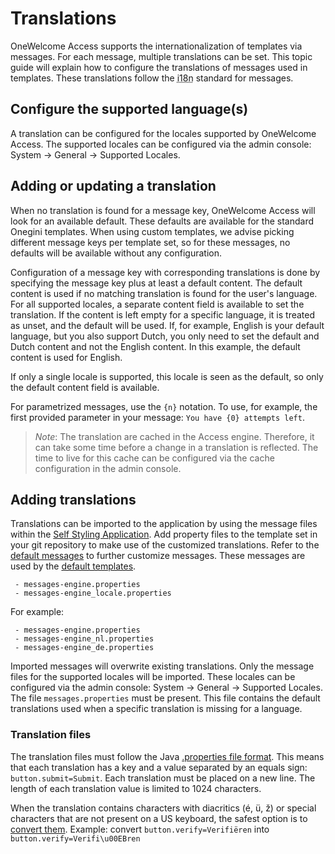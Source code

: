 # Translations

OneWelcome Access supports the internationalization of templates via messages. For each message, multiple translations can be set. This topic guide will explain how to
configure the translations of messages used in templates. These translations follow the <abbr title="Internationalization">i18n</abbr> standard for messages.

## Configure the supported language(s)

A translation can be configured for the locales supported by OneWelcome Access. The supported locales can be configured via the admin console:
System &rightarrow; General &rightarrow; Supported Locales.

## Adding or updating a translation

When no translation is found for a message key, OneWelcome Access will look for an available default. These defaults are available for the standard Onegini
templates. When using custom templates, we advise picking different message keys per template set, so for these messages, no defaults will be available without
any configuration.

Configuration of a message key with corresponding translations is done by specifying the message key plus at least a default content. The default content is
used if no matching translation is found for the user's language. For all supported locales, a separate content field is available to set the translation. If the
content is left empty for a specific language, it is treated as unset, and the default will be used. If, for example, English is your default language, but you also
support Dutch, you only need to set the default and Dutch content and not the English content. In this example, the default content is used for English.

If only a single locale is supported, this locale is seen as the default, so only the default content field is available.

For parametrized messages, use the `{n}` notation. To use, for example, the first provided parameter in your message: `You have {0} attempts left`.

> *Note*: The translation are cached in the Access engine. Therefore, it can take some time before a change in a translation is reflected. The time to live for this cache can be configured via the cache configuration in the admin console.

## Adding translations

Translations can be imported to the application by using the message files within the [Self Styling Application](../../../../../self-styling/index.md). Add
property files to the template set in your git repository to make use of the customized translations. Refer to the [default messages](./content/messages.zip) to
further customize messages. These messages are used by the [default templates](../templates/templates.md).

```
 - messages-engine.properties
 - messages-engine_locale.properties
```

For example:

```
 - messages-engine.properties
 - messages-engine_nl.properties
 - messages-engine_de.properties
```

Imported messages will overwrite existing translations. Only the message files for the supported locales will be imported. These locales can be configured via
the admin console: System &rightarrow; General &rightarrow; Supported Locales. The file `messages.properties` must be present. This file contains the default
translations used when a specific translation is missing for a language.

### Translation files

The translation files must follow the Java [.properties file format](https://en.wikipedia.org/wiki/.properties). This means that each translation has a
key and a value separated by an equals sign: `button.submit=Submit`. Each translation must be placed on a new line. The length of each translation value is
limited to 1024 characters.

When the translation contains characters with diacritics (é, ü, ž) or special characters that are not present on a US keyboard, the safest option is to
[convert them](https://itpro.cz/juniconv/). Example: convert `button.verify=Verifiëren` into `button.verify=Verifi\u00EBren`
